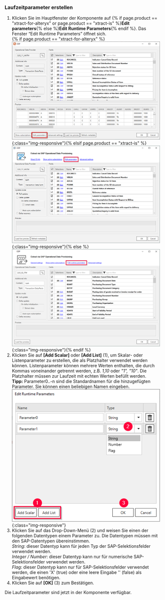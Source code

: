### Laufzeitparameter erstellen 

1. Klicken Sie im Hauptfenster der Komponente auf {% if page.product == "xtract-for-alteryx" or page.product == "xtract-is" %}**Edit parameters**{% else %}**Edit Runtime Parameters**{% endif %}.
Das Fenster “Edit Runtime Parameters” öffnet sich.<br> 
{% if page.product == "xtract-for-alteryx" %}![Edit runtime parameters](/img/content/xfa/odp-edit-runtime-params.png){:class="img-responsive"}{% elsif page.product == "xtract-is" %}![Edit runtime parameters](/img/content/xis/odp-edit-runtime-params.png){:class="img-responsive"}{% else %}![Edit runtime parameters](/img/content/xu/odp-edit-runtime-params.png){:class="img-responsive"}{% endif %}
2. Klicken Sie auf **[Add Scalar]** oder **[Add List]** (1), um Skalar- oder Listenparameter zu erstellen, die als Platzhalter verwendet werden können.
Listenparameter können mehrere Werten enthalten, die durch Kommas voneinander getrennt werden, z.B. *1,10* oder *"1", "10"*.
Die Platzhalter müssen zur Laufzeit mit echten Werten befüllt werden.  <br>
**Tipp:** Parameter0..-n sind die Standardnamen für die hinzugefügten Parameter. Sie können einen beliebigen Namen eingeben.
![ODP Add parameters](/img/content/edit-runtime-parameters-list.png){:class="img-responsive"}
3. Klicken Sie auf das Drop-Down-Menü (2) und weisen Sie einen der folgenden Datentypen einem Parameter zu. Die Datentypen müssen mit den SAP-Datentypen übereinstimmen. <br>
*String*: dieser Datentyp kann für jeden Typ der SAP-Selektionsfelder verwendet werden.<br>
*Integer / Number*: dieser Datentyp kann nur für numerische SAP-Selektionsfelder verwendet werden.<br>
*Flag*: dieser Datentyp kann nur für SAP-Selektionsfelder verwendet werden, die einen 'X'&nbsp;(true) oder eine leere Eingabe ''&nbsp;(false) als Eingabewert benötigen. 
4. Klicken Sie auf **[OK]** (3) zum Bestätigen.

Die Laufzeitparameter sind jetzt in der Komponente verfügbar.